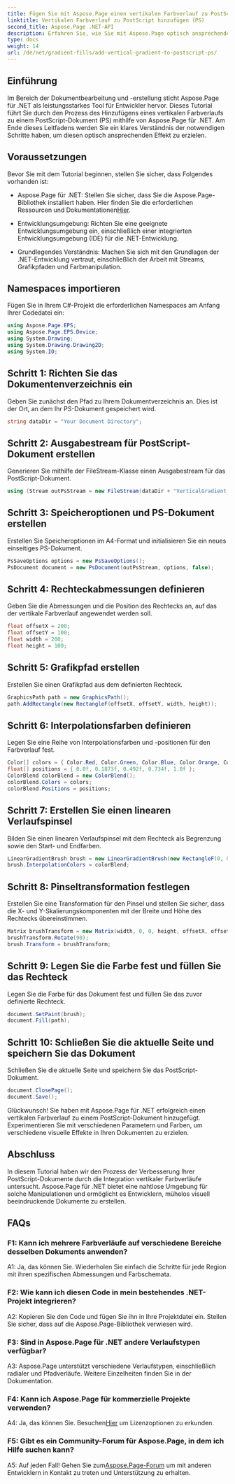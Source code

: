```yaml
---
title: Fügen Sie mit Aspose.Page einen vertikalen Farbverlauf zu PostScript (PS) hinzu
linktitle: Vertikalen Farbverlauf zu PostScript hinzufügen (PS)
second_title: Aspose.Page .NET-API
description: Erfahren Sie, wie Sie mit Aspose.Page optisch ansprechende vertikale Verläufe zu PostScript-Dokumenten (PS) in .NET hinzufügen. Verbessern Sie Ihre Dokumentenerstellung mit dieser Schritt-für-Schritt-Anleitung.
type: docs
weight: 14
url: /de/net/gradient-fills/add-vertical-gradient-to-postscript-ps/
---
```

## Einführung

Im Bereich der Dokumentbearbeitung und -erstellung sticht Aspose.Page für .NET als leistungsstarkes Tool für Entwickler hervor. Dieses Tutorial führt Sie durch den Prozess des Hinzufügens eines vertikalen Farbverlaufs zu einem PostScript-Dokument (PS) mithilfe von Aspose.Page für .NET. Am Ende dieses Leitfadens werden Sie ein klares Verständnis der notwendigen Schritte haben, um diesen optisch ansprechenden Effekt zu erzielen.

## Voraussetzungen

Bevor Sie mit dem Tutorial beginnen, stellen Sie sicher, dass Folgendes vorhanden ist:

-  Aspose.Page für .NET: Stellen Sie sicher, dass Sie die Aspose.Page-Bibliothek installiert haben. Hier finden Sie die erforderlichen Ressourcen und Dokumentationen[Hier](https://reference.aspose.com/page/net/).

- Entwicklungsumgebung: Richten Sie eine geeignete Entwicklungsumgebung ein, einschließlich einer integrierten Entwicklungsumgebung (IDE) für die .NET-Entwicklung.

- Grundlegendes Verständnis: Machen Sie sich mit den Grundlagen der .NET-Entwicklung vertraut, einschließlich der Arbeit mit Streams, Grafikpfaden und Farbmanipulation.

## Namespaces importieren

Fügen Sie in Ihrem C#-Projekt die erforderlichen Namespaces am Anfang Ihrer Codedatei ein:

```csharp
using Aspose.Page.EPS;
using Aspose.Page.EPS.Device;
using System.Drawing;
using System.Drawing.Drawing2D;
using System.IO;
```

## Schritt 1: Richten Sie das Dokumentenverzeichnis ein

Geben Sie zunächst den Pfad zu Ihrem Dokumentverzeichnis an. Dies ist der Ort, an dem Ihr PS-Dokument gespeichert wird.

```csharp
string dataDir = "Your Document Directory";
```

## Schritt 2: Ausgabestream für PostScript-Dokument erstellen

Generieren Sie mithilfe der FileStream-Klasse einen Ausgabestream für das PostScript-Dokument.

```csharp
using (Stream outPsStream = new FileStream(dataDir + "VerticalGradient_outPS.ps", FileMode.Create))
```

## Schritt 3: Speicheroptionen und PS-Dokument erstellen

Erstellen Sie Speicheroptionen im A4-Format und initialisieren Sie ein neues einseitiges PS-Dokument.

```csharp
PsSaveOptions options = new PsSaveOptions();
PsDocument document = new PsDocument(outPsStream, options, false);
```

## Schritt 4: Rechteckabmessungen definieren

Geben Sie die Abmessungen und die Position des Rechtecks an, auf das der vertikale Farbverlauf angewendet werden soll.

```csharp
float offsetX = 200;
float offsetY = 100;
float width = 200;
float height = 100;
```

## Schritt 5: Grafikpfad erstellen

Erstellen Sie einen Grafikpfad aus dem definierten Rechteck.

```csharp
GraphicsPath path = new GraphicsPath();
path.AddRectangle(new RectangleF(offsetX, offsetY, width, height));
```

## Schritt 6: Interpolationsfarben definieren

Legen Sie eine Reihe von Interpolationsfarben und -positionen für den Farbverlauf fest.

```csharp
Color[] colors = { Color.Red, Color.Green, Color.Blue, Color.Orange, Color.DarkOliveGreen };
float[] positions = { 0.0f, 0.1873f, 0.492f, 0.734f, 1.0f };
ColorBlend colorBlend = new ColorBlend();
colorBlend.Colors = colors;
colorBlend.Positions = positions;
```

## Schritt 7: Erstellen Sie einen linearen Verlaufspinsel

Bilden Sie einen linearen Verlaufspinsel mit dem Rechteck als Begrenzung sowie den Start- und Endfarben.

```csharp
LinearGradientBrush brush = new LinearGradientBrush(new RectangleF(0, 0, width, height), Color.Beige, Color.DodgerBlue, 0f);
brush.InterpolationColors = colorBlend;
```

## Schritt 8: Pinseltransformation festlegen

Erstellen Sie eine Transformation für den Pinsel und stellen Sie sicher, dass die X- und Y-Skalierungskomponenten mit der Breite und Höhe des Rechtecks übereinstimmen.

```csharp
Matrix brushTransform = new Matrix(width, 0, 0, height, offsetX, offsetY);
brushTransform.Rotate(90);
brush.Transform = brushTransform;
```

## Schritt 9: Legen Sie die Farbe fest und füllen Sie das Rechteck

Legen Sie die Farbe für das Dokument fest und füllen Sie das zuvor definierte Rechteck.

```csharp
document.SetPaint(brush);
document.Fill(path);
```

## Schritt 10: Schließen Sie die aktuelle Seite und speichern Sie das Dokument

Schließen Sie die aktuelle Seite und speichern Sie das PostScript-Dokument.

```csharp
document.ClosePage();
document.Save();
```

Glückwunsch! Sie haben mit Aspose.Page für .NET erfolgreich einen vertikalen Farbverlauf zu einem PostScript-Dokument hinzugefügt. Experimentieren Sie mit verschiedenen Parametern und Farben, um verschiedene visuelle Effekte in Ihren Dokumenten zu erzielen.

## Abschluss

In diesem Tutorial haben wir den Prozess der Verbesserung Ihrer PostScript-Dokumente durch die Integration vertikaler Farbverläufe untersucht. Aspose.Page für .NET bietet eine nahtlose Umgebung für solche Manipulationen und ermöglicht es Entwicklern, mühelos visuell beeindruckende Dokumente zu erstellen.

## FAQs

### F1: Kann ich mehrere Farbverläufe auf verschiedene Bereiche desselben Dokuments anwenden?

A1: Ja, das können Sie. Wiederholen Sie einfach die Schritte für jede Region mit ihren spezifischen Abmessungen und Farbschemata.

### F2: Wie kann ich diesen Code in mein bestehendes .NET-Projekt integrieren?

A2: Kopieren Sie den Code und fügen Sie ihn in Ihre Projektdatei ein. Stellen Sie sicher, dass auf die Aspose.Page-Bibliothek verwiesen wird.

### F3: Sind in Aspose.Page für .NET andere Verlaufstypen verfügbar?

A3: Aspose.Page unterstützt verschiedene Verlaufstypen, einschließlich radialer und Pfadverläufe. Weitere Einzelheiten finden Sie in der Dokumentation.

### F4: Kann ich Aspose.Page für kommerzielle Projekte verwenden?

 A4: Ja, das können Sie. Besuchen[Hier](https://purchase.aspose.com/buy) um Lizenzoptionen zu erkunden.

### F5: Gibt es ein Community-Forum für Aspose.Page, in dem ich Hilfe suchen kann?

 A5: Auf jeden Fall! Gehen Sie zum[Aspose.Page-Forum](https://forum.aspose.com/c/page/39) um mit anderen Entwicklern in Kontakt zu treten und Unterstützung zu erhalten.